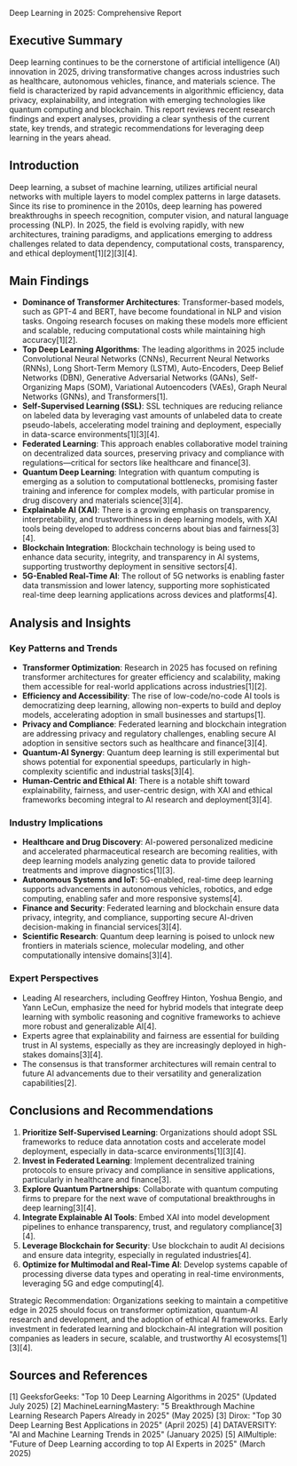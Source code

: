 Deep Learning in 2025: Comprehensive Report

Executive Summary
-----------------
Deep learning continues to be the cornerstone of artificial intelligence (AI) innovation in 2025, driving transformative changes across industries such as healthcare, autonomous vehicles, finance, and materials science. The field is characterized by rapid advancements in algorithmic efficiency, data privacy, explainability, and integration with emerging technologies like quantum computing and blockchain. This report reviews recent research findings and expert analyses, providing a clear synthesis of the current state, key trends, and strategic recommendations for leveraging deep learning in the years ahead.

Introduction
------------
Deep learning, a subset of machine learning, utilizes artificial neural networks with multiple layers to model complex patterns in large datasets. Since its rise to prominence in the 2010s, deep learning has powered breakthroughs in speech recognition, computer vision, and natural language processing (NLP). In 2025, the field is evolving rapidly, with new architectures, training paradigms, and applications emerging to address challenges related to data dependency, computational costs, transparency, and ethical deployment[1][2][3][4].

Main Findings
-------------
- **Dominance of Transformer Architectures**: Transformer-based models, such as GPT-4 and BERT, have become foundational in NLP and vision tasks. Ongoing research focuses on making these models more efficient and scalable, reducing computational costs while maintaining high accuracy[1][2].
- **Top Deep Learning Algorithms**: The leading algorithms in 2025 include Convolutional Neural Networks (CNNs), Recurrent Neural Networks (RNNs), Long Short-Term Memory (LSTM), Auto-Encoders, Deep Belief Networks (DBN), Generative Adversarial Networks (GANs), Self-Organizing Maps (SOM), Variational Autoencoders (VAEs), Graph Neural Networks (GNNs), and Transformers[1].
- **Self-Supervised Learning (SSL)**: SSL techniques are reducing reliance on labeled data by leveraging vast amounts of unlabeled data to create pseudo-labels, accelerating model training and deployment, especially in data-scarce environments[1][3][4].
- **Federated Learning**: This approach enables collaborative model training on decentralized data sources, preserving privacy and compliance with regulations—critical for sectors like healthcare and finance[3].
- **Quantum Deep Learning**: Integration with quantum computing is emerging as a solution to computational bottlenecks, promising faster training and inference for complex models, with particular promise in drug discovery and materials science[3][4].
- **Explainable AI (XAI)**: There is a growing emphasis on transparency, interpretability, and trustworthiness in deep learning models, with XAI tools being developed to address concerns about bias and fairness[3][4].
- **Blockchain Integration**: Blockchain technology is being used to enhance data security, integrity, and transparency in AI systems, supporting trustworthy deployment in sensitive sectors[4].
- **5G-Enabled Real-Time AI**: The rollout of 5G networks is enabling faster data transmission and lower latency, supporting more sophisticated real-time deep learning applications across devices and platforms[4].

Analysis and Insights
---------------------
### Key Patterns and Trends
- **Transformer Optimization**: Research in 2025 has focused on refining transformer architectures for greater efficiency and scalability, making them accessible for real-world applications across industries[1][2].
- **Efficiency and Accessibility**: The rise of low-code/no-code AI tools is democratizing deep learning, allowing non-experts to build and deploy models, accelerating adoption in small businesses and startups[1].
- **Privacy and Compliance**: Federated learning and blockchain integration are addressing privacy and regulatory challenges, enabling secure AI adoption in sensitive sectors such as healthcare and finance[3][4].
- **Quantum-AI Synergy**: Quantum deep learning is still experimental but shows potential for exponential speedups, particularly in high-complexity scientific and industrial tasks[3][4].
- **Human-Centric and Ethical AI**: There is a notable shift toward explainability, fairness, and user-centric design, with XAI and ethical frameworks becoming integral to AI research and deployment[3][4].

### Industry Implications
- **Healthcare and Drug Discovery**: AI-powered personalized medicine and accelerated pharmaceutical research are becoming realities, with deep learning models analyzing genetic data to provide tailored treatments and improve diagnostics[1][3].
- **Autonomous Systems and IoT**: 5G-enabled, real-time deep learning supports advancements in autonomous vehicles, robotics, and edge computing, enabling safer and more responsive systems[4].
- **Finance and Security**: Federated learning and blockchain ensure data privacy, integrity, and compliance, supporting secure AI-driven decision-making in financial services[3][4].
- **Scientific Research**: Quantum deep learning is poised to unlock new frontiers in materials science, molecular modeling, and other computationally intensive domains[3][4].

### Expert Perspectives
- Leading AI researchers, including Geoffrey Hinton, Yoshua Bengio, and Yann LeCun, emphasize the need for hybrid models that integrate deep learning with symbolic reasoning and cognitive frameworks to achieve more robust and generalizable AI[4].
- Experts agree that explainability and fairness are essential for building trust in AI systems, especially as they are increasingly deployed in high-stakes domains[3][4].
- The consensus is that transformer architectures will remain central to future AI advancements due to their versatility and generalization capabilities[2].

Conclusions and Recommendations
------------------------------
1. **Prioritize Self-Supervised Learning**: Organizations should adopt SSL frameworks to reduce data annotation costs and accelerate model deployment, especially in data-scarce environments[1][3][4].
2. **Invest in Federated Learning**: Implement decentralized training protocols to ensure privacy and compliance in sensitive applications, particularly in healthcare and finance[3].
3. **Explore Quantum Partnerships**: Collaborate with quantum computing firms to prepare for the next wave of computational breakthroughs in deep learning[3][4].
4. **Integrate Explainable AI Tools**: Embed XAI into model development pipelines to enhance transparency, trust, and regulatory compliance[3][4].
5. **Leverage Blockchain for Security**: Use blockchain to audit AI decisions and ensure data integrity, especially in regulated industries[4].
6. **Optimize for Multimodal and Real-Time AI**: Develop systems capable of processing diverse data types and operating in real-time environments, leveraging 5G and edge computing[4].

Strategic Recommendation: Organizations seeking to maintain a competitive edge in 2025 should focus on transformer optimization, quantum-AI research and development, and the adoption of ethical AI frameworks. Early investment in federated learning and blockchain-AI integration will position companies as leaders in secure, scalable, and trustworthy AI ecosystems[1][3][4].

Sources and References
---------------------
[1] GeeksforGeeks: "Top 10 Deep Learning Algorithms in 2025" (Updated July 2025)
[2] MachineLearningMastery: "5 Breakthrough Machine Learning Research Papers Already in 2025" (May 2025)
[3] Dirox: "Top 30 Deep Learning Best Applications in 2025" (April 2025)
[4] DATAVERSITY: "AI and Machine Learning Trends in 2025" (January 2025)
[5] AIMultiple: "Future of Deep Learning according to top AI Experts in 2025" (March 2025)